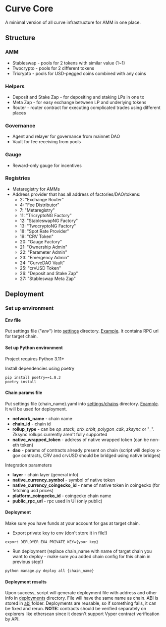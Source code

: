 # Curve Core

A minimal version of all curve infrastructure for AMM in one place.

## Structure

### AMM
- Stableswap - pools for 2 tokens with similar value (1~1)
- Twocrypto - pools for 2 different tokens
- Tricrypto - pools for USD-pegged coins combined with any coins

### Helpers
- Deposit and Stake Zap - for depositing and staking LPs in one tx
- Meta Zap - for easy exchange between LP and underlying tokens
- Router - router contract for executing complicated trades using different places


### Governance
- Agent and relayer for governance from mainnet DAO
- Vault for fee receiving from pools

### Gauge
- Reward-only gauge for incentives

### Registries
- Metaregistry for AMMs
- Address provider that has all address of factories/DAO/tokens:
    - 2: "Exchange Router"
    - 4: "Fee Distributor"
    - 7: "Metaregistry"
    - 11: "TricryptoNG Factory"
    - 12: "StableswapNG Factory"
    - 13: "TwocryptoNG Factory"
    - 18: "Spot Rate Provider"
    - 19: "CRV Token"
    - 20: "Gauge Factory"
    - 21: "Ownership Admin"
    - 22: "Parameter Admin"
    - 23: "Emergency Admin"
    - 24: "CurveDAO Vault"
    - 25: "crvUSD Token"
    - 26: "Deposit and Stake Zap"
    - 27: "Stableswap Meta Zap"

## Deployment

### Set up environment

#### Env file
Put settings file ("_env_") into [settings](/settings) directory.
[Example](/settings/env.example). It contains RPC url for target chain.

#### Set up Python environment

Project requires Python 3.11+

Install dependencies using poetry

```
pip install poetry==1.8.3
poetry install
```

#### Chain params file

Put settings file {chain_name}.yaml into [settings/chains](/settings/chains) directory.
[Example](/settings/chains/example.yaml). It will be used for deployment.

- **network_name** - chain name
- **chain_id** - chain id
- **rollup_type** - can be _op_stack_, _arb_orbit_, _polygon_cdk_, _zksync_ or "_". Zksync rollups currently aren't 
fully supported
- **native_wrapped_token** - address of native wrapped token (can be non-eth token)
- **dao** - params of contracts already present on chain (script will deploy x-gov contracts, CRV and crvUSD should 
be bridged using native bridges)

Integration parameters
- **layer** - chain layer (general info)
- **native_currency_symbol** - symbol of native token
- **native_currency_coingecko_id** - name of native token in coingecko (for fetching usd prices)
- **platform_coingecko_id** - coingecko chain name
- **public_rpc_url** - rpc used in UI (only public)

#### Deployment
Make sure you have funds at your account for gas at target chain.

- Export private key to env (don't store it in file!)
```
export DEPLOYER_EOA_PRIVATE_KEY={your key}
```
- Run deployment (replace chain_name with name of target chain you want to deploy - make sure you added chain config for
this chain in previous step!)
```
python manage.py deploy all {chain_name}
```

#### Deployment results
Upon success, script will generate deployment file with address and other info in [deployments](/deployments) directory.
File will have the same name as chain. ABI is stored in [abi](/abi) folder.
Deployments are reusable, so if something fails, it can be fixed and rerun.
**NOTE:** contracts should be verified separately on explorers like etherscan since it doesn't support Vyper contract 
verification by API.
